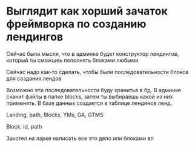 # Выглядит как хорший зачаток фреймворка по созданию лендингов

Сейчас была мысля, что в админке будет конструктор лендингов, который ты сможшеь пополнять блоками любыми

Сейчас надо как-то сделать, чтобы были последовательности блоков для создания лендов

Возможно эти последовательности буду хранитьв в бд. В админке сканит файлы в папке blocks, затем ты выбираешь какой из них применять. В базе данных создается в таблице лендинов ленд.

Landing, path, Blocks, YMs, GA, GTMS

Block, id, path

Захотел на ларке написать все это дело или блоками вп
